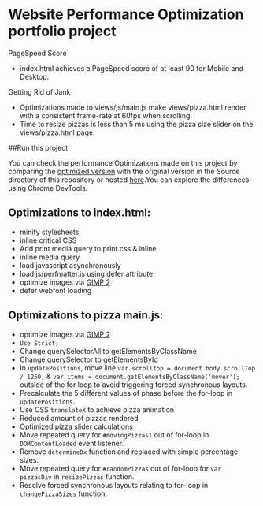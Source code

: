 # Website Performance Optimization portfolio project

PageSpeed Score

* index.html achieves a PageSpeed score of at least 90 for Mobile and Desktop.

Getting Rid of Jank

* Optimizations made to views/js/main.js make views/pizza.html render with a consistent frame-rate at 60fps when scrolling.
* Time to resize pizzas is less than 5 ms using the pizza size slider on the views/pizza.html page.

##Run this project

You can check the performance Optimizations made on this project by comparing the [optimized version](https://asalcedo07.github.io/frontend-nanodegree-website-optimization/) with the original version in the Source directory of this repository or hosted [here](https://github.com/udacity/frontend-nanodegree-mobile-portfolio).You can explore the differences using Chrome DevTools.

## Optimizations to index.html:

* minify stylesheets
* inline critical CSS
* Add print media query to print.css & inline
* inline media query
* load javascript asynchronously
* load js/perfmatter.js using defer attribute
* optimize images via [GIMP 2](https://www.gimp.org/downloads/)
* defer webfont loading

## Optimizations to pizza main.js:

* optimize images via [GIMP 2](https://www.gimp.org/downloads/)
* `Use Strict;`
* Change querySelectorAll to getElementsByClassName
* Change querySelector to getElementsById
* In `updatePositions`, move line `var scrolltop = document.body.scrollTop / 1250;` & `var items = document.getElementsByClassName('mover');` outside of the for loop to avoid triggering forced synchronous layouts.
* Precalculate the 5 different values of phase before the for-loop in `updatePositions`.
* Use CSS `translateX` to achieve pizza animation
* Reduced amount of pizzas rendered
* Optimized pizza slider calculations
* Move repeated query for `#movingPizzas1` out of for-loop in `DOMContentLoaded` event listener.
* Remove `determineDx` function and replaced with simple percentage sizes.
* Move repeated query for `#randomPizzas` out of for-loop for `var pizzasDiv` in `resizePizzas` function.
* Resolve forced synchronous layouts relating to for-loop in `changePizzaSizes` function.
